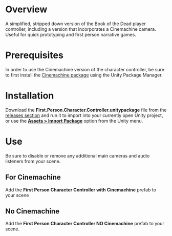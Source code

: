 # Overview
A simplified, stripped down version of the Book of the Dead player controller, including a version that incorporates a Cinemachine camera. Useful for quick prototyping and first person narrative games.

# Prerequisites
In order to use the Cinemachine version of the character controller, be sure to first install the [Cinemachine package](https://unity.com/unity/features/editor/art-and-design/cinemachine) using the Unity Package Manager.

# Installation
Download the **First.Person.Character.Controller.unitypackage** file from the [releases section](https://github.com/dantogno/fps-controller/releases) and run it to import into your currently open Unity project, or use the [**Assets > Import Package**](https://docs.unity3d.com/Manual/AssetPackages.html) option from the Unity menu.

# Use
Be sure to disable or remove any additional main cameras and audio listeners from your scene.

## For Cinemachine
Add the **First Person Character Controller with Cinemachine** prefab to your scene

## No Cinemachine
Add the **First Person Character Controller NO Cinemachine** prefab to your scene.
